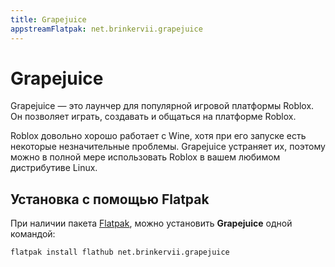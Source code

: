```yaml
---
title: Grapejuice
appstreamFlatpak: net.brinkervii.grapejuice
---
```


# Grapejuice

Grapejuice — это лаунчер для популярной игровой платформы Roblox. Он позволяет играть, создавать и общаться на платформе Roblox.

Roblox довольно хорошо работает с Wine, хотя при его запуске есть некоторые незначительные проблемы. Grapejuice устраняет их, поэтому можно в полной мере использовать Roblox в вашем любимом дистрибутиве Linux.

## Установка c помощью Flatpak <Badge type="danger" text="Неофициальная сборка" />

При наличии пакета [Flatpak](/flatpak), можно установить **Grapejuice** одной командой:

```shell
flatpak install flathub net.brinkervii.grapejuice
```

<!--@include: ./parts/install/software-flatpak.md-->
